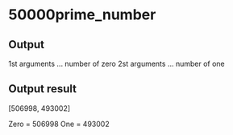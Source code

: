 # 50000prime_number

## Output

1st arguments ... number of zero
2st arguments ... number of one

## Output result
[506998, 493002]

Zero = 506998
One = 493002
